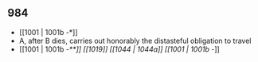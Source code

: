 ## 984
- [[1001 | 1001b -*]] 
- A, after B dies, carries out honorably the distasteful obligation to travel
- [[1001 | 1001b *-**]] [[1019]] [[1044 | 1044a]] [[1001 | 1001b -*]] 


